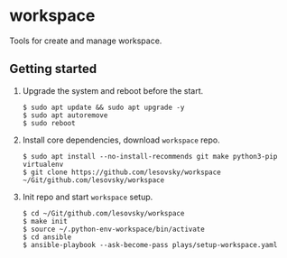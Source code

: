 # workspace

Tools for create and manage workspace.

## Getting started

1. Upgrade the system and reboot before the start.
    ```
    $ sudo apt update && sudo apt upgrade -y
    $ sudo apt autoremove
    $ sudo reboot
    ```

2. Install core dependencies, download `workspace` repo.
    ```
    $ sudo apt install --no-install-recommends git make python3-pip virtualenv
    $ git clone https://github.com/lesovsky/workspace ~/Git/github.com/lesovsky/workspace
    ```

3. Init repo and start `workspace` setup.
    ```
    $ cd ~/Git/github.com/lesovsky/workspace
    $ make init
    $ source ~/.python-env-workspace/bin/activate
    $ cd ansible
    $ ansible-playbook --ask-become-pass plays/setup-workspace.yaml
    ```